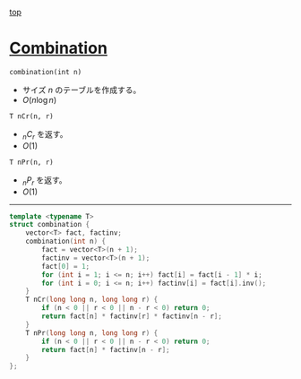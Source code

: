 [top](../lib.md)

# [Combination](./cmb.cpp)

`combination(int n)`
- サイズ $n$ のテーブルを作成する。
- $O(n\log{n})$

`T nCr(n, r)`
- ${}_n C_r$ を返す。
- $O(1)$

`T nPr(n, r)`
- ${}_n P_r$ を返す。
- $O(1)$

---

```cpp
template <typename T>
struct combination {
    vector<T> fact, factinv;
    combination(int n) {
        fact = vector<T>(n + 1);
        factinv = vector<T>(n + 1);
        fact[0] = 1;
        for (int i = 1; i <= n; i++) fact[i] = fact[i - 1] * i;
        for (int i = 0; i <= n; i++) factinv[i] = fact[i].inv();
    }
    T nCr(long long n, long long r) {
        if (n < 0 || r < 0 || n - r < 0) return 0;
        return fact[n] * factinv[r] * factinv[n - r];
    }
    T nPr(long long n, long long r) {
        if (n < 0 || r < 0 || n - r < 0) return 0;
        return fact[n] * factinv[n - r];
    }
};

```